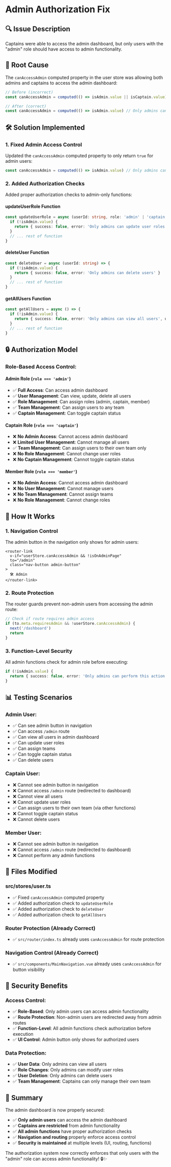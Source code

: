 # Admin Authorization Fix

## 🔍 **Issue Description**
Captains were able to access the admin dashboard, but only users with the "admin" role should have access to admin functionality.

## 🎯 **Root Cause**
The `canAccessAdmin` computed property in the user store was allowing both admins and captains to access the admin dashboard:

```typescript
// Before (incorrect)
const canAccessAdmin = computed(() => isAdmin.value || isCaptain.value)

// After (correct)
const canAccessAdmin = computed(() => isAdmin.value) // Only admins can access admin dashboard
```

## 🛠️ **Solution Implemented**

### **1. Fixed Admin Access Control**
Updated the `canAccessAdmin` computed property to only return `true` for admin users:

```typescript
const canAccessAdmin = computed(() => isAdmin.value) // Only admins can access admin dashboard
```

### **2. Added Authorization Checks**
Added proper authorization checks to admin-only functions:

#### **updateUserRole Function**
```typescript
const updateUserRole = async (userId: string, role: 'admin' | 'captain' | 'member') => {
  if (!isAdmin.value) {
    return { success: false, error: 'Only admins can update user roles' }
  }
  // ... rest of function
}
```

#### **deleteUser Function**
```typescript
const deleteUser = async (userId: string) => {
  if (!isAdmin.value) {
    return { success: false, error: 'Only admins can delete users' }
  }
  // ... rest of function
}
```

#### **getAllUsers Function**
```typescript
const getAllUsers = async () => {
  if (!isAdmin.value) {
    return { success: false, error: 'Only admins can view all users', users: [] }
  }
  // ... rest of function
}
```

## 🔒 **Authorization Model**

### **Role-Based Access Control:**

#### **Admin Role (`role === 'admin'`)**
- ✅ **Full Access**: Can access admin dashboard
- ✅ **User Management**: Can view, update, delete all users
- ✅ **Role Management**: Can assign roles (admin, captain, member)
- ✅ **Team Management**: Can assign users to any team
- ✅ **Captain Management**: Can toggle captain status

#### **Captain Role (`role === 'captain'`)**
- ❌ **No Admin Access**: Cannot access admin dashboard
- ❌ **Limited User Management**: Cannot manage all users
- ✅ **Team Management**: Can assign users to their own team only
- ❌ **No Role Management**: Cannot change user roles
- ❌ **No Captain Management**: Cannot toggle captain status

#### **Member Role (`role === 'member'`)**
- ❌ **No Admin Access**: Cannot access admin dashboard
- ❌ **No User Management**: Cannot manage users
- ❌ **No Team Management**: Cannot assign teams
- ❌ **No Role Management**: Cannot change roles

## 🚀 **How It Works**

### **1. Navigation Control**
The admin button in the navigation only shows for admin users:

```vue
<router-link
  v-if="userStore.canAccessAdmin && !isOnAdminPage"
  to="/admin"
  class="nav-button admin-button"
>
  🛠️ Admin
</router-link>
```

### **2. Route Protection**
The router guards prevent non-admin users from accessing the admin route:

```typescript
// Check if route requires admin access
if (to.meta.requiresAdmin && !userStore.canAccessAdmin) {
  next('/dashboard')
  return
}
```

### **3. Function-Level Security**
All admin functions check for admin role before executing:

```typescript
if (!isAdmin.value) {
  return { success: false, error: 'Only admins can perform this action' }
}
```

## 📊 **Testing Scenarios**

### **Admin User:**
- ✅ Can see admin button in navigation
- ✅ Can access `/admin` route
- ✅ Can view all users in admin dashboard
- ✅ Can update user roles
- ✅ Can assign teams
- ✅ Can toggle captain status
- ✅ Can delete users

### **Captain User:**
- ❌ Cannot see admin button in navigation
- ❌ Cannot access `/admin` route (redirected to dashboard)
- ❌ Cannot view all users
- ❌ Cannot update user roles
- ✅ Can assign users to their own team (via other functions)
- ❌ Cannot toggle captain status
- ❌ Cannot delete users

### **Member User:**
- ❌ Cannot see admin button in navigation
- ❌ Cannot access `/admin` route (redirected to dashboard)
- ❌ Cannot perform any admin functions

## 🔧 **Files Modified**

### **src/stores/user.ts**
- ✅ Fixed `canAccessAdmin` computed property
- ✅ Added authorization check to `updateUserRole`
- ✅ Added authorization check to `deleteUser`
- ✅ Added authorization check to `getAllUsers`

### **Router Protection (Already Correct)**
- ✅ `src/router/index.ts` already uses `canAccessAdmin` for route protection

### **Navigation Control (Already Correct)**
- ✅ `src/components/MainNavigation.vue` already uses `canAccessAdmin` for button visibility

## 🎯 **Security Benefits**

### **Access Control:**
- ✅ **Role-Based**: Only admin users can access admin functionality
- ✅ **Route Protection**: Non-admin users are redirected away from admin routes
- ✅ **Function-Level**: All admin functions check authorization before execution
- ✅ **UI Control**: Admin button only shows for authorized users

### **Data Protection:**
- ✅ **User Data**: Only admins can view all users
- ✅ **Role Changes**: Only admins can modify user roles
- ✅ **User Deletion**: Only admins can delete users
- ✅ **Team Management**: Captains can only manage their own team

## 🎉 **Summary**

The admin dashboard is now properly secured:

- ✅ **Only admin users** can access the admin dashboard
- ✅ **Captains are restricted** from admin functionality
- ✅ **All admin functions** have proper authorization checks
- ✅ **Navigation and routing** properly enforce access control
- ✅ **Security is maintained** at multiple levels (UI, routing, functions)

The authorization system now correctly enforces that only users with the "admin" role can access admin functionality! 🔒✨

